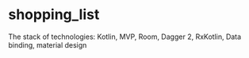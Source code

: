 # shopping_list
The stack of technologies: Kotlin, MVP, Room, Dagger 2, RxKotlin, Data binding, material design
